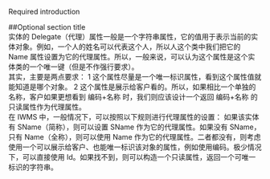 ﻿Required introduction  

##Optional section title  
实体的 Delegate（代理）属性一般是一个字符串属性，它的值用于表示当前的实体对象。例如，一个人的姓名可以代表这个人，所以人这个类中我们把它的 Name 属性设置为它的代理属性。所以，一般来说，可以认为这个属性是这个实体类的一个唯一键（但是不作强行要求）。  
其实，主要是两点要求：
                    1 这个属性尽量是一个唯一标识属性，看到这个属性值就能知道是哪个对象。
                    2 这个属性是展示给客户看的。所以，如果相比一个单独的名称，客户如果更想看到 编码+名称 时，我们则应该设计一个返回 编码+名称 的只读属性作为代理属性。  
在 IWMS 中，一般情况下，可以按照以下规则进行代理属性的设置：
                    如果该实体有 SName（简称），则可以设置 SName 作为它的代理属性。如果没有 SName，只有 Name（全称），则可以使用 Name 作为它的代理属性。二者都没有，则考虑使用一个可以展示给客户、也能唯一标识该对象的属性，例如使用编码。极少情况下，可以直接使用 Id。如果找不到，则可以构造一个只读属性，返回一个可唯一标识的字符串。  
